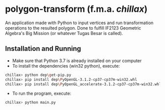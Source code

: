 # polygon-transform (f.m.a. *chillax*)

An application made with Python to input vertices and run transformation operations to the resulted polygon.
Done to fulfill IF2123 Geometric Algebra's Big Mission (or whatever Tugas Besar is called).

## Installation and Running
* Make sure that Python 3.7 is already installed on your computer
* To install the dependencies (win32 python), execute:
``` bash
chillax> python dep\get-pip.py 
chillax> pip install dep\PyOpenGL-3.1.2-cp37-cp37m-win32.whl 
chillax> pip install dep\PyOpenGL_accelerate-3.1.2-cp37-cp37m-win32.whl
```
* To run the program, execute:
``` bash
chillax> python main.py
```
